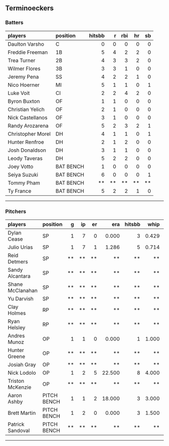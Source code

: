 ## Terminoeckers

### Batters

 
|players           |position  | hitsbb|  r| rbi| hr| sb| 
|:-----------------|:---------|------:|--:|---:|--:|--:| 
|Daulton Varsho    |C         |      0|  0|   0|  0|  0| 
|Freddie Freeman   |1B        |      5|  4|   2|  2|  0| 
|Trea Turner       |2B        |      4|  3|   3|  2|  0| 
|Wilmer Flores     |3B        |      3|  3|   1|  0|  0| 
|Jeremy Pena       |SS        |      4|  2|   2|  1|  0| 
|Nico Hoerner      |MI        |      5|  1|   1|  0|  1| 
|Luke Voit         |CI        |      2|  2|   4|  2|  0| 
|Byron Buxton      |OF        |      1|  1|   0|  0|  0| 
|Christian Yelich  |OF        |      2|  1|   0|  0|  0| 
|Nick Castellanos  |OF        |      3|  1|   0|  0|  0| 
|Randy Arozarena   |OF        |      5|  2|   3|  2|  1| 
|Christopher Morel |DH        |      4|  1|   1|  0|  1| 
|Hunter Renfroe    |DH        |      2|  1|   2|  0|  0| 
|Josh Donaldson    |DH        |      3|  1|   1|  0|  0| 
|Leody Taveras     |DH        |      5|  2|   2|  0|  0| 
|Joey Votto        |BAT BENCH |      1|  0|   0|  0|  0| 
|Seiya Suzuki      |BAT BENCH |      6|  0|   0|  0|  1| 
|Tommy Pham        |BAT BENCH |     **| **|  **| **| **| 
|Ty France         |BAT BENCH |      5|  2|   2|  1|  0| 


* * *

### Pitchers

 
|players          |position    |  g| ip| er|    era| hitsbb|  whip| so|  w| sv| 
|:----------------|:-----------|--:|--:|--:|------:|------:|-----:|--:|--:|--:| 
|Dylan Cease      |SP          |  1|  7|  0|  0.000|      3| 0.429|  8|  1|  0| 
|Julio Urias      |SP          |  1|  7|  1|  1.286|      5| 0.714|  8|  1|  0| 
|Reid Detmers     |SP          | **| **| **|     **|     **|    **| **| **| **| 
|Sandy Alcantara  |SP          | **| **| **|     **|     **|    **| **| **| **| 
|Shane McClanahan |SP          | **| **| **|     **|     **|    **| **| **| **| 
|Yu Darvish       |SP          | **| **| **|     **|     **|    **| **| **| **| 
|Clay Holmes      |RP          | **| **| **|     **|     **|    **| **| **| **| 
|Ryan Helsley     |RP          | **| **| **|     **|     **|    **| **| **| **| 
|Andres Munoz     |OP          |  1|  1|  0|  0.000|      1| 1.000|  2|  0|  0| 
|Hunter Greene    |OP          | **| **| **|     **|     **|    **| **| **| **| 
|Josiah Gray      |OP          | **| **| **|     **|     **|    **| **| **| **| 
|Nick Lodolo      |OP          |  1|  2|  5| 22.500|      8| 4.000|  5|  0|  0| 
|Triston McKenzie |OP          | **| **| **|     **|     **|    **| **| **| **| 
|Aaron Ashby      |PITCH BENCH |  1|  1|  2| 18.000|      3| 3.000|  2|  0|  0| 
|Brett Martin     |PITCH BENCH |  1|  2|  0|  0.000|      3| 1.500|  1|  0|  0| 
|Patrick Sandoval |PITCH BENCH | **| **| **|     **|     **|    **| **| **| **| 


* * *


